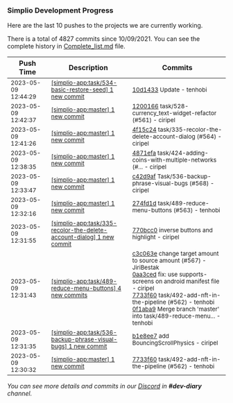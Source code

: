 
### Simplio Development Progress

Here are the last 10 pushes to the projects we are currently working.

There is a total of 4827 commits since 10/09/2021. You can see the complete history in
 [Complete_list.md](Complete_list.md) file.

| Push Time | Description | Commits |
| --- | --- | --- |
| <sub>2023-05-09 12:44:29</sub> | <sub>[[simplio-app:task/534\-basic\-restore\-seed] 1 new commit](https://github.com/SimplioOfficial/simplio-app/commit/10d1433306a9ab03b2bd7d0954b1516a62ed0f30)</sub> | <sub>[10d1433](https://github.com/SimplioOfficial/simplio-app/commit/10d1433306a9ab03b2bd7d0954b1516a62ed0f30) Update - tenhobi</sub> |
| <sub>2023-05-09 12:42:37</sub> | <sub>[[simplio-app:master] 1 new commit](https://github.com/SimplioOfficial/simplio-app/commit/12001662409decab23c3db8805277ee963ee69a9)</sub> | <sub>[1200166](https://github.com/SimplioOfficial/simplio-app/commit/12001662409decab23c3db8805277ee963ee69a9) task/528-currency_text-widget-refactor (#561) - ciripel</sub> |
| <sub>2023-05-09 12:41:26</sub> | <sub>[[simplio-app:master] 1 new commit](https://github.com/SimplioOfficial/simplio-app/commit/4f15c24d814cc42469ac33394f18e2c7ad05b92c)</sub> | <sub>[4f15c24](https://github.com/SimplioOfficial/simplio-app/commit/4f15c24d814cc42469ac33394f18e2c7ad05b92c) task/335-recolor-the-delete-account-dialog (#564) - ciripel</sub> |
| <sub>2023-05-09 12:38:35</sub> | <sub>[[simplio-app:master] 1 new commit](https://github.com/SimplioOfficial/simplio-app/commit/4871efa1e4e6ea761b3356cf16de9b3d2dd81c7a)</sub> | <sub>[4871efa](https://github.com/SimplioOfficial/simplio-app/commit/4871efa1e4e6ea761b3356cf16de9b3d2dd81c7a) task/424-adding-coins-with-multiple-networks (#... - ciripel</sub> |
| <sub>2023-05-09 12:33:47</sub> | <sub>[[simplio-app:master] 1 new commit](https://github.com/SimplioOfficial/simplio-app/commit/c42d9af7608ce126c911f85397094a0a75ced283)</sub> | <sub>[c42d9af](https://github.com/SimplioOfficial/simplio-app/commit/c42d9af7608ce126c911f85397094a0a75ced283) Task/536-backup-phrase-visual-bugs (#568) - ciripel</sub> |
| <sub>2023-05-09 12:32:16</sub> | <sub>[[simplio-app:master] 1 new commit](https://github.com/SimplioOfficial/simplio-app/commit/274fd1d0013eebacaab75a219b528850c8ba3d06)</sub> | <sub>[274fd1d](https://github.com/SimplioOfficial/simplio-app/commit/274fd1d0013eebacaab75a219b528850c8ba3d06) task/489-reduce-menu-buttons (#563) - tenhobi</sub> |
| <sub>2023-05-09 12:31:55</sub> | <sub>[[simplio-app:task/335\-recolor\-the\-delete\-account\-dialog] 1 new commit](https://github.com/SimplioOfficial/simplio-app/commit/770bcc001527b6b2122e2d32f77e6bc4a4b0469b)</sub> | <sub>[770bcc0](https://github.com/SimplioOfficial/simplio-app/commit/770bcc001527b6b2122e2d32f77e6bc4a4b0469b) inverse buttons and highlight - ciripel</sub> |
| <sub>2023-05-09 12:31:43</sub> | <sub>[[simplio-app:task/489\-reduce\-menu\-buttons] 4 new commits](https://github.com/SimplioOfficial/simplio-app/compare/18a6384f49ed...0f1aba939762)</sub> | <sub>[c3c063e](https://github.com/SimplioOfficial/simplio-app/commit/c3c063e23212b7ff0d658de21e2200565e876947) change target amount to source amount (#567) - JiriBestak<br>[0aa3ced](https://github.com/SimplioOfficial/simplio-app/commit/0aa3ceda85183b37c992992b8d9e296789b08ccf) fix: use supports-screens on android manifest file - ciripel<br>[7733f60](https://github.com/SimplioOfficial/simplio-app/commit/7733f60c575004bcb7fac0d89c018194085c85f4) task/492-add-nft-in-the-pipeline (#562) - tenhobi<br>[0f1aba9](https://github.com/SimplioOfficial/simplio-app/commit/0f1aba939762110cf735f8293ca202bae586cb16) Merge branch 'master' into task/489-reduce-menu... - tenhobi</sub> |
| <sub>2023-05-09 12:31:35</sub> | <sub>[[simplio-app:task/536\-backup\-phrase\-visual\-bugs] 1 new commit](https://github.com/SimplioOfficial/simplio-app/commit/b1e8ee7d765aa15cec991a3d81fa2fc137afedeb)</sub> | <sub>[b1e8ee7](https://github.com/SimplioOfficial/simplio-app/commit/b1e8ee7d765aa15cec991a3d81fa2fc137afedeb) add BouncingScrollPhysics - ciripel</sub> |
| <sub>2023-05-09 12:30:32</sub> | <sub>[[simplio-app:master] 1 new commit](https://github.com/SimplioOfficial/simplio-app/commit/7733f60c575004bcb7fac0d89c018194085c85f4)</sub> | <sub>[7733f60](https://github.com/SimplioOfficial/simplio-app/commit/7733f60c575004bcb7fac0d89c018194085c85f4) task/492-add-nft-in-the-pipeline (#562) - tenhobi</sub> |

_You can see more details and commits in our [Discord](https://discord.gg/aKhjuwZmdP) in **#dev-diary** channel._
